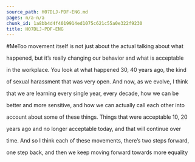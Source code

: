 ```yaml
---
source_path: H07DLJ-PDF-ENG.md
pages: n/a-n/a
chunk_id: 1a8bb4d4f4019914ed1075c621c55a0e322f9230
title: H07DLJ-PDF-ENG
---
```

#MeToo movement itself is not just about the actual talking about what

happened, but it’s really changing our behavior and what is acceptable

in the workplace. You look at what happened 30, 40 years ago, the kind

of sexual harassment that was very open. And now, as we evolve, I think

that we are learning every single year, every decade, how we can be

better and more sensitive, and how we can actually call each other into

account about some of these things. Things that were acceptable 10, 20

years ago and no longer acceptable today, and that will continue over

time. And so I think each of these movements, there’s two steps forward,

one step back, and then we keep moving forward towards more equality
